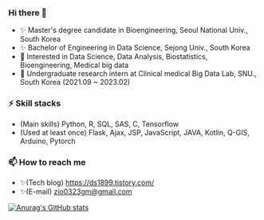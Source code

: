 ### Hi there 👋      
- ✨ Master's degree candidate in Bioengineering, Seoul National Univ., South Korea
- ✨ Bachelor of Engineering in Data Science, Sejong Univ., South Korea     
- 💬 Interested in Data Science, Data Analysis, Biostatistics, Bioengineering, Medical big data          
- 🔭 Undergraduate research intern at Clinical medical Big Data Lab, SNU., South Korea (2021.09 ~ 2023.02)      

### ⚡ Skill stacks
- (Main skills) Python, R, SQL, SAS, C, Tensorflow 
- (Used at least once) Flask, Ajax, JSP, JavaScript, JAVA, Kotlin, Q-GIS, Arduino, Pytorch     

### 📫 How to reach me    
- ✨(Tech blog) https://ds1899.tistory.com/
- ✨(E-mail) <zio0323gm@gmail.com>

<!--
**ZIO-KIM/ZIO-KIM** is a ✨ _special_ ✨ repository because its `README.md` (this file) appears on your GitHub profile.

Here are some ideas to get you started:

- 🔭 I’m currently working on ...
- 🌱 I’m currently learning ...
- 👯 I’m looking to collaborate on ...
- 🤔 I’m looking for help with ...
- 💬 Ask me about ...
- 📫 How to reach me: ...
- 😄 Pronouns: ...
- ⚡ Fun fact: ...
-->


[![Anurag's GitHub stats](https://github-readme-stats.vercel.app/api?username=ZIO-KIM&theme=radical)](https://github.com/anuraghazra/github-readme-stats)
